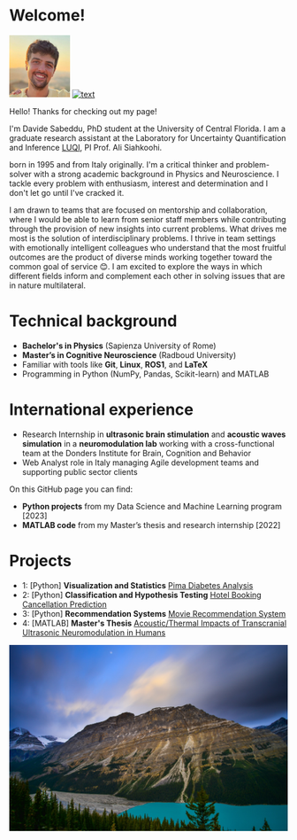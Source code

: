 # Welcome!
![alt text](image_0.jpg) [![text](https://img.shields.io/badge/LinkedIn-0077B5?style=for-the-badge&logo=linkedin&logoColor=white)](https://www.linkedin.com/in/davide-sabeddu/)

Hello! Thanks for checking out my page!

I'm Davide Sabeddu, PhD student at the University of Central Florida. I am a graduate research assistant at the Laboratory for Uncertainty Quantification and Inference [LUQI](https://luqigroup.github.io/), PI Prof. Ali Siahkoohi. 


born in 1995 and from Italy originally.
I'm a critical thinker and problem-solver with a strong academic background in Physics and Neuroscience. I tackle every problem with enthusiasm, interest and determination and I don't let go until I've cracked it.

I am drawn to teams that are focused on mentorship and collaboration, where I would be able to learn from senior staff members while contributing through the provision of new insights into current problems. What drives me most is the solution of interdisciplinary problems. I thrive in team settings with emotionally intelligent colleagues who understand that the most fruitful outcomes are the product of diverse minds working together toward the common goal of service :blush:. I am excited to explore the ways in which different fields inform and complement each other in solving issues that are in nature multilateral. 

# Technical background
- **Bachelor's in Physics** (Sapienza University of Rome)
- **Master’s in Cognitive Neuroscience** (Radboud University)   
- Familiar with tools like **Git**, **Linux**, **ROS1**, and **LaTeX**
- Programming in Python (NumPy, Pandas, Scikit-learn) and MATLAB 

# International experience
- Research Internship in **ultrasonic brain stimulation** and **acoustic waves simulation** in a **neuromodulation lab** working with a cross-functional team at the Donders Institute for Brain, Cognition and Behavior
- Web Analyst role in Italy managing Agile development teams and supporting public sector clients

On this GitHub page you can find:
- **Python projects** from my Data Science and Machine Learning program [2023]
- **MATLAB code** from my Master’s thesis and research internship [2022]

# Projects

* 1: [Python] **Visualization and Statistics** [Pima Diabetes Analysis](Project_1_Pima+Indians+Diabetes+Analysis.md)
* 2: [Python] **Classification and Hypothesis Testing** [Hotel Booking Cancellation Prediction](Project_2_Hotel+Booking+Cancellation+Prediction.md)
* 3: [Python] **Recommendation Systems** [Movie Recommendation System](Project_3_Movie+Recommendation.md)
* 4: [MATLAB] **Master's Thesis** [Acoustic/Thermal Impacts of Transcranial Ultrasonic Neuromodulation in Humans](Project_4_Ultrasonic.md)

![alt text](image_1.jpg)
